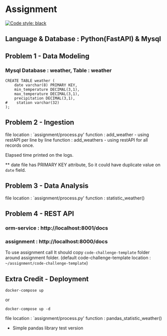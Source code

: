 # Assignment

[![Code style: black](https://img.shields.io/badge/code%20style-black-000000.svg)](https://github.com/psf/black)

## Language & Database : Python(FastAPI) & Mysql

## Problem 1 - Data Modeling

### Mysql Database : weather, Table : weather 

```
CREATE TABLE weather (
    date varchar(8) PRIMARY KEY,
    min_temperature DECIMAL(3,1),
    max_temperature DECIMAL(3,1),
    precipitation DECIMAL(3,1),
#    station varchar(32)
);
```

## Problem 2 - Ingestion

file location : `assignment/process.py'
function : add_weather - using restAPI per line by line
function : add_weathers - using restAPI for all records once.

Elapsed time printed on the logs.

** date file has PRIMARY KEY attribute, So it could have duplicate value on `date` field.


## Problem 3 - Data Analysis

file location : `assignment/process.py'
function : statistic_weather()


## Problem 4 - REST API

### orm-service : http://localhost:8001/docs

### assignment : http://localhost:8000/docs
To use assignment call It should copy `code-challenge-template` folder around assignment folder.
(default code-challenge-template location : `~/assignment/code-challenge-template`)


## Extra Credit - Deployment

```
docker-compose up 
```
or 
```
docker-compose up -d
```


file location : `assignment/process.py'
function : pandas_statistic_weather()

* Simple pandas library test version 


